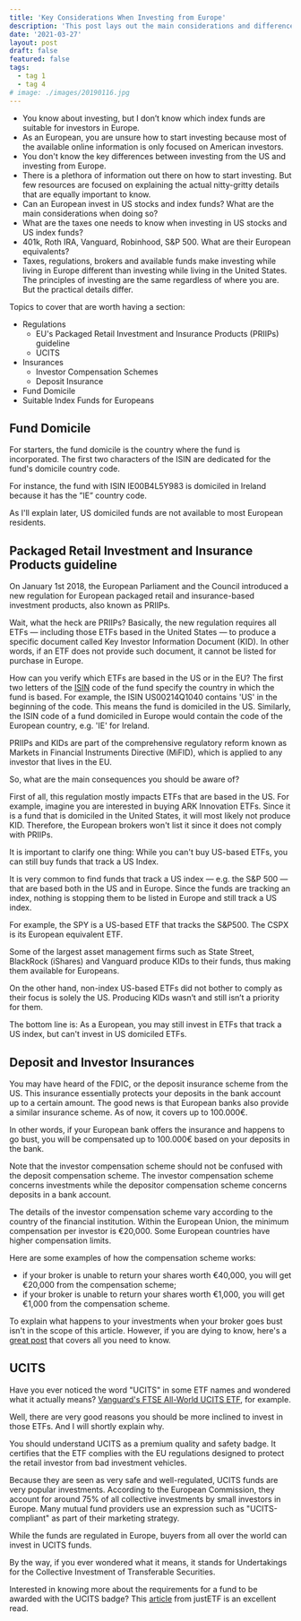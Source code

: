 ```yaml
---
title: 'Key Considerations When Investing from Europe'
description: 'This post lays out the main considerations and differences when investing from Europe, compared to investing from the US'
date: '2021-03-27'
layout: post
draft: false
featured: false
tags:
  - tag 1
  - tag 4
# image: ./images/20190116.jpg
---
```


- You know about investing, but I don’t know which index funds are suitable for investors in Europe.
- As an European, you are unsure how to start investing because most of the available online information is only focused on American investors.
- You don't know the key differences between investing from the US and investing from Europe.
- There is a plethora of information out there on how to start investing. But few resources are focused on explaining the actual nitty-gritty details that are equally important to know.
- Can an European invest in US stocks and index funds? What are the main considerations when doing so?
- What are the taxes one needs to know when investing in US stocks and US index funds?
- 401k, Roth IRA, Vanguard, Robinhood, S&P 500. What are their European equivalents?
- Taxes, regulations, brokers and available funds make investing while living in Europe different than investing while living in the United States. The principles of investing are the same regardless of where you are. But the practical details differ.

Topics to cover that are worth having a section:

- Regulations
  - EU's Packaged Retail Investment and Insurance Products (PRIIPs) guideline
  - UCITS
- Insurances
  - Investor Compensation Schemes
  - Deposit Insurance
- Fund Domicile
- Suitable Index Funds for Europeans

## Fund Domicile

For starters, the fund domicile is the country where the fund is incorporated. The first two characters of the ISIN are dedicated for the fund's domicile country code.

For instance, the fund with ISIN IE00B4L5Y983 is domiciled in Ireland because it has the ”IE” country code.

As I'll explain later, US domiciled funds are not available to most European residents.

## **Packaged Retail Investment and Insurance Products** guideline

On January 1st 2018, the European Parliament and the Council introduced a new regulation for European packaged retail and insurance-based investment products, also known as PRIIPs.

Wait, what the heck are PRIIPs? Basically, the new regulation requires all ETFs — including those ETFs based in the United States — to produce a specific document called Key Investor Information Document (KID). In other words, if an ETF does not provide such document, it cannot be listed for purchase in Europe.

How can you verify which ETFs are based in the US or in the EU? The first two letters of the [ISIN](https://www.isin.net/isin-code/) code of the fund specify the country in which the fund is based. For example, the ISIN US00214Q1040 contains 'US' in the beginning of the code. This means the fund is domiciled in the US. Similarly, the ISIN code of a fund domiciled in Europe would contain the code of the European country, e.g. 'IE' for Ireland.

PRIIPs and KIDs are part of the comprehensive regulatory reform known as Markets in Financial Instruments Directive (MiFID), which is applied to any investor that lives in the EU.

So, what are the main consequences you should be aware of?

First of all, this regulation mostly impacts ETFs that are based in the US. For example, imagine you are interested in buying ARK Innovation ETFs. Since it is a fund that is domiciled in the United States, it will most likely not produce KID. Therefore, the European brokers won't list it since it does not comply with PRIIPs.

It is important to clarify one thing: While you can't buy US-based ETFs, you can still buy funds that track a US Index.

It is very common to find funds that track a US index — e.g. the S&P 500 — that are based both in the US and in Europe. Since the funds are tracking an index, nothing is stopping them to be listed in Europe and still track a US index.

For example, the SPY is a US-based ETF that tracks the S&P500. The CSPX is its European equivalent ETF.

Some of the largest asset management firms such as State Street, BlackRock (iShares) and Vanguard produce KIDs to their funds, thus making them available for Europeans.

On the other hand, non-index US-based ETFs did not bother to comply as their focus is solely the US. Producing KIDs wasn’t and still isn’t a priority for them.

The bottom line is: As a European, you may still invest in ETFs that track a US index, but can't invest in US domiciled ETFs.

## Deposit and Investor Insurances

You may have heard of the FDIC, or the deposit insurance scheme from the US. This insurance essentially protects your deposits in the bank account up to a certain amount. The good news is that European banks also provide a similar insurance scheme. As of now, it covers up to 100.000€.

In other words, if your European bank offers the insurance and happens to go bust, you will be compensated up to 100.000€ based on your deposits in the bank.

Note that the investor compensation scheme should not be confused with the deposit compensation scheme. The investor compensation scheme concerns investments while the depositor compensation scheme concerns deposits in a bank account.

The details of the investor compensation scheme vary according to the country of the financial institution. Within the European Union, the minimum compensation per investor is €20,000. Some European countries have higher compensation limits.

Here are some examples of how the compensation scheme works:

- if your broker is unable to return your shares worth €40,000, you will get €20,000 from the compensation scheme;
- if your broker is unable to return your shares worth €1,000, you will get €1,000 from the compensation scheme.

To explain what happens to your investments when your broker goes bust isn't in the scope of this article. However, if you are dying to know, here's a [great post](https://indexfundinvestor.eu/2019/07/25/what-happens-if-my-broker-goes-bust/) that covers all you need to know.

## UCITS

Have you ever noticed the word "UCITS" in some ETF names and wondered what it actually means? [Vanguard's FTSE All-World UCITS ETF](https://www.justetf.com/de-en/etf-profile.html?isin=IE00BK5BQT80), for example.

Well, there are very good reasons you should be more inclined to invest in those ETFs. And I will shortly explain why.

You should understand UCITS as a premium quality and safety badge. It certifies that the ETF complies with the EU regulations designed to protect the retail investor from bad investment vehicles.

Because they are seen as very safe and well-regulated, UCITS funds are very popular investments. According to the European Commission, they account for around 75% of all collective investments by small investors in Europe. Many mutual fund providers use an expression such as "UCITS-compliant" as part of their marketing strategy.

While the funds are regulated in Europe, buyers from all over the world can invest in UCITS funds.

By the way, if you ever wondered what it means, it stands for Undertakings for the Collective Investment of Transferable Securities.

Interested in knowing more about the requirements for a fund to be awarded with the UCITS badge? This [article](https://www.justetf.com/de/news/etf/legal-structure-of-etfs-ucits.html) from justETF is an excellent read.
